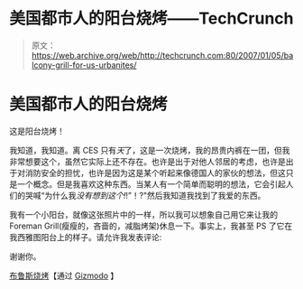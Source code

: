 # 美国都市人的阳台烧烤——TechCrunch

> 原文：<https://web.archive.org/web/http://techcrunch.com:80/2007/01/05/balcony-grill-for-us-urbanites/>

# 美国都市人的阳台烧烤

这是阳台烧烤！

我知道，我知道。离 CES 只有*天*了，这是一次烧烤，我的昂贵内裤在一团，但我非常想要这个，虽然它实际上还不存在。也许是出于对他人邻居的考虑，也许是出于对消防安全的担忧，也许是因为这是某个听起来像德国人的家伙的想法，但这只是一个概念。但是我喜欢这种东西。当某人有一个简单而聪明的想法，它会引起人们的哭喊“为什么我*没有想到这个!*!”！?"然后我知道我找到了我爱的东西。

我有一个小阳台，就像这张照片中的一样，所以我可以想象自己用它来让我的 Foreman Grill(瘦瘦的，吝啬的，减脂烤架)休息一下。事实上，我甚至 PS 了它在我西雅图阳台上的样子。请允许我发表评论:

谢谢你。

[布鲁斯烧烤](https://web.archive.org/web/20200923074233/http://www.henrik-drecker.de/Henrik%20Drecker%20Design/bruce.html)【通过 [Gizmodo](https://web.archive.org/web/20200923074233/http://www.gizmodo.com/gadgets/gadgets/the-balcony-grill-226512.php) 】